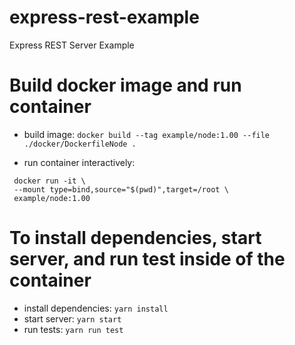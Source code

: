 # express-rest-example

Express REST Server Example

# Build docker image and run container

- build image: `docker build --tag example/node:1.00 --file ./docker/DockerfileNode .`

- run container interactively:

```
 docker run -it \
 --mount type=bind,source="$(pwd)",target=/root \
 example/node:1.00
```

# To install dependencies, start server, and run test inside of the container

- install dependencies: `yarn install`
- start server: `yarn start`
- run tests: `yarn run test`
